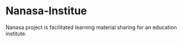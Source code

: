 # Nanasa-Institue
Nanasa project is  facilitated learning material sharing for an education institute.
